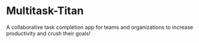 # Multitask-Titan

A collaborative task completion app for teams and organizations to increase productivity and crush their goals!

